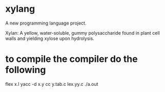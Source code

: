 # xylang
A new programming language project.

Xylan: A yellow, water-soluble, gummy polysaccharide found in plant cell walls and yielding xylose upon hydrolysis.

# to compile the compiler do the following
flex x.l
yacc -d x.y
cc y.tab.c lex.yy.c
./a.out
